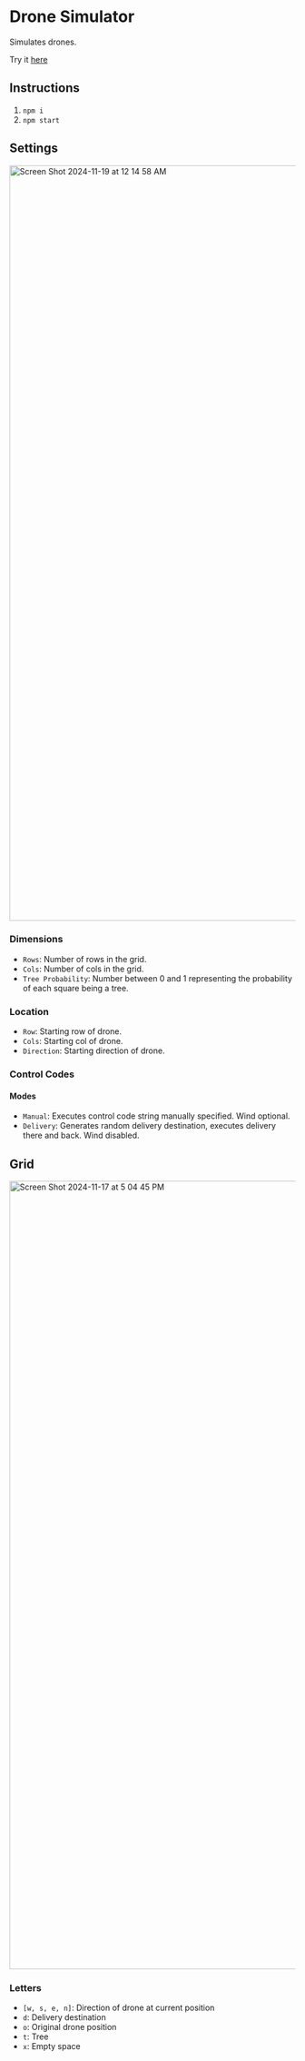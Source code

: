# Drone Simulator

Simulates drones.

Try it [here](https://drone-simulator-sepia.vercel.app/)

## Instructions

1. `npm i`
2. `npm start`

## Settings
<img width="1330" alt="Screen Shot 2024-11-19 at 12 14 58 AM" src="https://github.com/user-attachments/assets/cdcf6ebc-f278-485b-a414-aff47da00a39">

### Dimensions

- `Rows`: Number of rows in the grid.
- `Cols`: Number of cols in the grid.
- `Tree Probability`: Number between 0 and 1 representing the probability of each square being a tree.

### Location

- `Row`: Starting row of drone.
- `Cols`: Starting col of drone.
- `Direction`: Starting direction of drone.

### Control Codes

#### Modes

- `Manual`: Executes control code string manually specified. Wind optional.
- `Delivery`: Generates random delivery destination, executes delivery there and back. Wind disabled.

## Grid

<img width="1388" alt="Screen Shot 2024-11-17 at 5 04 45 PM" src="https://github.com/user-attachments/assets/e984d580-c50f-4abd-ac26-fd1682081263">

### Letters

- `[w, s, e, n]`: Direction of drone at current position
- `d`: Delivery destination
- `o`: Original drone position
- `t`: Tree
- `x`: Empty space
